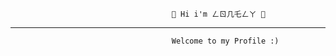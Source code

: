 										💨 Hi i'm ㄥㄖ几乇ㄥㄚ 💨
-----------------------------------------------------------------------------------------------------------------------------------------------------------------------------------

										Welcome to my Profile :)

